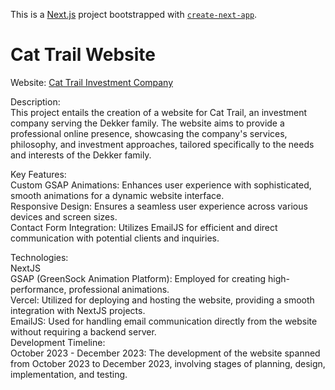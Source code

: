 This is a [Next.js](https://nextjs.org/) project bootstrapped with [`create-next-app`](https://github.com/vercel/next.js/tree/canary/packages/create-next-app).

# Cat Trail Website
Website: [Cat Trail Investment Company](https://www.cattrail.com/)

Description:
<br>
This project entails the creation of a website for Cat Trail, an investment company serving the Dekker family. The website aims to provide a professional online presence, showcasing the company's services, philosophy, and investment approaches, tailored specifically to the needs and interests of the Dekker family.

Key Features:
<br>
Custom GSAP Animations: Enhances user experience with sophisticated, smooth animations for a dynamic website interface.
<br>
Responsive Design: Ensures a seamless user experience across various devices and screen sizes.
<br>
Contact Form Integration: Utilizes EmailJS for efficient and direct communication with potential clients and inquiries.
<br>

Technologies:
<br>
NextJS
<br>
GSAP (GreenSock Animation Platform): Employed for creating high-performance, professional animations.
<br>
Vercel: Utilized for deploying and hosting the website, providing a smooth integration with NextJS projects.
<br>
EmailJS: Used for handling email communication directly from the website without requiring a backend server.
<br>
Development Timeline:
<br>
October 2023 - December 2023: The development of the website spanned from October 2023 to December 2023, involving stages of planning, design, implementation, and testing.

